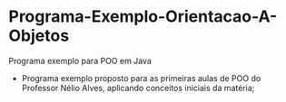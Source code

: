 # Programa-Exemplo-Orientacao-A-Objetos
Programa exemplo para POO em Java
- Programa exemplo proposto para as primeiras aulas de POO do Professor Nélio Alves, aplicando conceitos iniciais da matéria;

